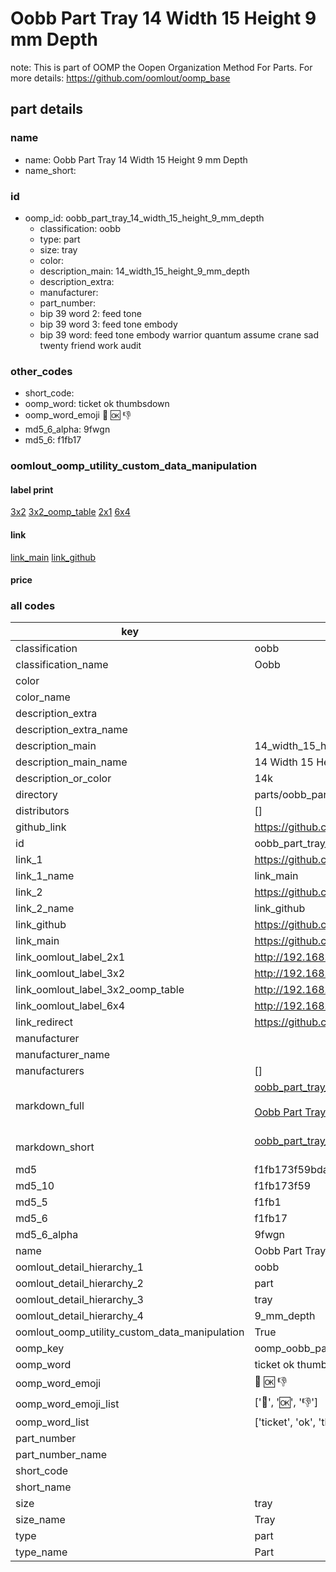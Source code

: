 # Oobb Part Tray 14 Width 15 Height 9 mm Depth  

note: This is part of OOMP the Oopen Organization Method For Parts. For more details: https://github.com/oomlout/oomp_base

##  part details
  







### name
* name: Oobb Part Tray 14 Width 15 Height 9 mm Depth
* name_short: 
### id
* oomp_id: oobb_part_tray_14_width_15_height_9_mm_depth
  * classification: oobb
  * type: part
  * size: tray
  * color: 
  * description_main: 14_width_15_height_9_mm_depth
  * description_extra: 
  * manufacturer: 
  * part_number: 
  * bip 39 word 2: feed tone
  * bip 39 word 3: feed tone embody
  * bip 39 word: feed tone embody warrior quantum assume crane sad twenty friend work audit

### other_codes
* short_code: 
* oomp_word: ticket ok thumbsdown
* oomp_word_emoji :ticket: :ok: :thumbsdown:
* md5_6_alpha: 9fwgn
* md5_6: f1fb17






### oomlout_oomp_utility_custom_data_manipulation
#### label print
[3x2](http://192.168.1.245:1112/?label=oomp%209fwgn)
[3x2_oomp_table](http://192.168.1.108:1112/?label=oomp%209fwgn)
[2x1](http://192.168.1.242:1112/?label=oomp%209fwgn)
[6x4](http://192.168.1.55:1112/?label=oomp%209fwgn)    

#### link

[link_main](https://github.com/oomlout/oomlout_oomp_version_1_messy/tree/main/parts/oobb_part_tray_14_width_15_height_9_mm_depth) [link_github](https://github.com/oomlout/oomlout_oomp_version_1_messy/tree/main/parts/oobb_part_tray_14_width_15_height_9_mm_depth)                             

#### price







### all codes 
| key | value |  
| --- | --- |  
| classification | oobb |  
| classification_name | Oobb |  
| color |  |  
| color_name |  |  
| description_extra |  |  
| description_extra_name |  |  
| description_main | 14_width_15_height_9_mm_depth |  
| description_main_name | 14 Width 15 Height 9 mm Depth |  
| description_or_color | 14k |  
| directory | parts/oobb_part_tray_14_width_15_height_9_mm_depth |  
| distributors | [] |  
| github_link | https://github.com/oomlout/oomlout_oomp_part_src/tree/main/parts/oobb_part_tray_14_width_15_height_9_mm_depth |  
| id | oobb_part_tray_14_width_15_height_9_mm_depth |  
| link_1 | https://github.com/oomlout/oomlout_oomp_version_1_messy/tree/main/parts/oobb_part_tray_14_width_15_height_9_mm_depth |  
| link_1_name | link_main |  
| link_2 | https://github.com/oomlout/oomlout_oomp_version_1_messy/tree/main/parts/oobb_part_tray_14_width_15_height_9_mm_depth |  
| link_2_name | link_github |  
| link_github | https://github.com/oomlout/oomlout_oomp_version_1_messy/tree/main/parts/oobb_part_tray_14_width_15_height_9_mm_depth |  
| link_main | https://github.com/oomlout/oomlout_oomp_version_1_messy/tree/main/parts/oobb_part_tray_14_width_15_height_9_mm_depth |  
| link_oomlout_label_2x1 | http://192.168.1.242:1112/?label=oomp%209fwgn |  
| link_oomlout_label_3x2 | http://192.168.1.245:1112/?label=oomp%209fwgn |  
| link_oomlout_label_3x2_oomp_table | http://192.168.1.108:1112/?label=oomp%209fwgn |  
| link_oomlout_label_6x4 | http://192.168.1.55:1112/?label=oomp%209fwgn |  
| link_redirect | https://github.com/oomlout/oomlout_oomp_version_1_messy/tree/main/parts/oobb_part_tray_14_width_15_height_9_mm_depth |  
| manufacturer |  |  
| manufacturer_name |  |  
| manufacturers | [] |  
| markdown_full | [oobb_part_tray_14_width_15_height_9_mm_depth](none)<br>[](none)<br>[Oobb Part Tray 14 Width 15 Height 9 Mm Depth](none)<br><br> |  
| markdown_short | [oobb_part_tray_14_width_15_height_9_mm_depth](none)<br><br> |  
| md5 | f1fb173f59bda64837d7af7490f912a5 |  
| md5_10 | f1fb173f59 |  
| md5_5 | f1fb1 |  
| md5_6 | f1fb17 |  
| md5_6_alpha | 9fwgn |  
| name | Oobb Part Tray 14 Width 15 Height 9 mm Depth |  
| oomlout_detail_hierarchy_1 | oobb |  
| oomlout_detail_hierarchy_2 | part |  
| oomlout_detail_hierarchy_3 | tray |  
| oomlout_detail_hierarchy_4 | 9_mm_depth |  
| oomlout_oomp_utility_custom_data_manipulation | True |  
| oomp_key | oomp_oobb_part_tray_14_width_15_height_9_mm_depth |  
| oomp_word | ticket ok thumbsdown |  
| oomp_word_emoji | :ticket: :ok: :thumbsdown: |  
| oomp_word_emoji_list | [':ticket:', ':ok:', ':thumbsdown:'] |  
| oomp_word_list | ['ticket', 'ok', 'thumbsdown'] |  
| part_number |  |  
| part_number_name |  |  
| short_code |  |  
| short_name |  |  
| size | tray |  
| size_name | Tray |  
| type | part |  
| type_name | Part |  

